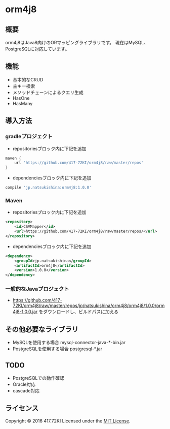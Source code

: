 # orm4j8

## 概要

orm4j8はJava8向けのORマッピングライブラリです。
現在はMySQL、PostgreSQLに対応しています。

## 機能

* 基本的なCRUD
* 主キー検索
* メソッドチェーンによるクエリ生成
* HasOne
* HasMany

## 導入方法

### gradleプロジェクト

* repositoriesブロック内に下記を追加
```groovy
maven {
	url 'https://github.com/417-72KI/orm4j8/raw/master/repos'
}
```
* dependenciesブロック内に下記を追加
```groovy
compile 'jp.natsukishina:orm4j8:1.0.0'
```

### Maven

* repositoriesブロック内に下記を追加

```xml
<repository>
	<id>CSVMapper</id>
	<url>https://github.com/417-72KI/orm4j8/raw/master/repos/</url>
</repository>
```
* dependenciesブロック内に下記を追加
```xml
<dependency>
	<groupId>jp.natsukishina</groupId>
	<artifactId>orm4j8</artifactId>
	<version>1.0.0</version>
</dependency>
```

### 一般的なJavaプロジェクト
* https://github.com/417-72KI/orm4j8/raw/master/repos/jp/natsukishina/orm4j8/orm4j8/1.0.0/orm4j8-1.0.0.jar
  をダウンロードし、ビルドパスに加える

## その他必要なライブラリ

* MySQLを使用する場合  mysql-connector-java-*-bin.jar
* PostgreSQLを使用する場合  postgresql-*.jar

## TODO

* PostgreSQLでの動作確認
* Oracle対応
* cascade対応

## ライセンス

Copyright &copy; 2016 417.72KI
Licensed under the [MIT License][mit].

[MIT]: http://www.opensource.org/licenses/mit-license.php
